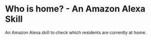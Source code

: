 # Who is home? - An Amazon Alexa Skill
An Amazon Alexa skill to check which residents are currently at home.
